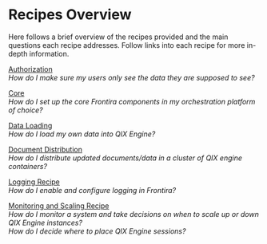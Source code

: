 # Recipes Overview

Here follows a brief overview of the recipes provided and the main questions each recipe addresses. Follow links into each recipe for more in-depth information.

[Authorization](./recipes/authorization.md)  
_How do I make sure my users only see the data they are supposed to see?_

[Core](./recipes/core.md)  
_How do I set up the core Frontira components in my orchestration platform of choice?_

[Data Loading](./recipes/data-loading.md)  
_How do I load my own data into QIX Engine?_

[Document Distribution](./recipes/document-distribution.md)  
_How do I distribute updated documents/data in a cluster of QIX engine containers?_

[Logging Recipe](./recipes/logging.md)  
_How do I enable and configure logging in Frontira?_

[Monitoring and Scaling Recipe](./recipes/monitoring-and-scaling.md)  
_How do I monitor a system and take decisions on when to scale up or down QIX Engine instances?_  
_How do I decide where to place QIX Engine sessions?_
